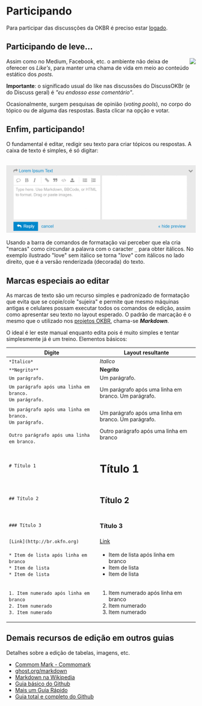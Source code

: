 # Participando

Para participar das discussções da OKBR é  preciso estar [logado](index.md#logando).

## Participando de leve...

<img style="float: right;" src="https://okfn-brasil.github.io/miniguias/DiscussOKBr/site/assets/participa1-likes.png">

Assim como no Medium, Facebook, etc. o ambiente não deixa de oferecer os *Like's*,  para manter uma chama de vida em meio ao conteúdo estático dos *posts*. 

**Importante**: o significado usual do like nas discussões do DiscussOKBr (e do Discuss geral) é *"eu endosso esse comentário"*.

Ocasionalmente, surgem pesquisas de opinião (*voting pools*), no corpo do tópico ou de alguma das respostas. Basta clicar na opção e votar.

## Enfim, participando!

O fundamental é editar, redigir seu texto para criar tópicos ou respostas. A caixa de texto é simples, é só digitar:

&nbsp;&nbsp;&nbsp;&nbsp;&nbsp;![](assets/collapse-expand-editor-1.gif)

Usando a barra de comandos de formatação vai perceber que ela cria "marcas" como circundar a palavra com o caracter `_` para obter itálicos. No exemplo ilustrado "love" sem itálico se torna "_love_" com itálicos no lado direito, que é a versão renderizada (decorada) do texto.

## Marcas especiais ao editar

As marcas de texto são um recurso simples e padronizado de formatação que evita que se copie/cole "sujeira" e permite que mesmo máquinas antigas e celulares possam executar todos os comandos de edição, assim como apresentar seu texto no layout esperado. 
O padrão de marcação é o mesmo que o utilizado nos [projetos OKBR](https://github.com/okfn-brasil), chama-se **_Markdown_**.

O ideal é ler este manual enquanto edita pois é muito simples e tentar simplesmente já é um treino. Elementos básicos:

| Digite | Layout resultante|
| --- | --- |
| `*Italico*` | *Italico* |
| `**Negrito**` | **Negrito** |
| `Um parágrafo.` | Um parágrafo. |
| `Um parágrafo após uma linha em branco.`<br/>`Um parágrafo.` | Um parágrafo após uma linha em branco. Um parágrafo. |
| `Um parágrafo após uma linha em branco.`<br/>`Um parágrafo.`<br/><br/>`Outro parágrafo após uma linha em branco.` | <p>Um parágrafo após uma linha em branco. Um parágrafo.</p> <p>Outro parágrafo após uma linha em branco</p>|
| `# Título 1` | <h1>Título 1</h1> |
| `## Título 2` | <h2>Título 2</h2> |
| `### Título 3` | <h3>Título 3</h3> |
| `[Link](http://br.okfn.org)` | [Link](http://br.okfn.org) |
| `* Item de lista após linha em branco`<br/>`* Item de lista`<br/>`* Item de lista`|<ul><li>Item de lista após linha em branco</li><li>Item de lista</li><li>Item de lista</li></ul>|
| `1. Item numerado após linha em branco`<br/>`2. Item numerado`<br/>`3. Item numerado`|<ol><li>Item numerado após linha em branco</li><li>Item numerado</li><li>Item numerado</li></ol>|

## Demais recursos de edição em outros guias

Detalhes sobre a edição de tabelas, imagens, etc. 

* [Commom Mark - Commomark](http://commonmark.org/help/)
* [ghost.org/markdown](https://blog.ghost.org/markdown/)
* [Markdown na Wikipedia](https://en.wikipedia.org/wiki/Markdown)
* [Guia básico do Github](https://help.github.com/articles/basic-writing-and-formatting-syntax/)
* [Mais um Guia Rápido](https://help.github.com/categories/writing-on-github/)
* [Guia total e completo do Github](https://github.github.com/gfm/)


